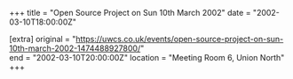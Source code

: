 +++
title = "Open Source Project on Sun 10th March 2002"
date = "2002-03-10T18:00:00Z"

[extra]
original = "https://uwcs.co.uk/events/open-source-project-on-sun-10th-march-2002-1474488927800/"    
end = "2002-03-10T20:00:00Z"
location = "Meeting Room 6, Union North"
+++



